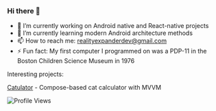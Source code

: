 ### Hi there 👋

<!--
**realityexpander/realityexpander** is a ✨ _special_ ✨ repository because its `README.md` (this file) appears on your GitHub profile.
-->


- 🔭 I’m currently working on Android native and React-native projects
- 🌱 I’m currently learning modern Android architecture methods
- 📫 How to reach me: realityexpanderdev@gmail.com
- ⚡ Fun fact: My first computer I programmed on was a PDP-11 in the Boston Children Science Museum in 1976

Interesting projects:

[Catulator](https://github.com/realityexpander/Catulator) - Compose-based cat calculator with MVVM 

![Profile Views](https://komarev.com/ghpvc/?username=realityexpander)

